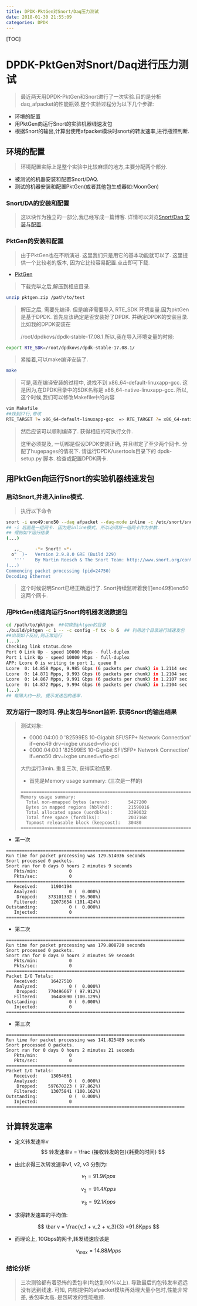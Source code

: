 ```yaml
---
title: DPDK-PktGen对Snort/Daq压力测试
date: 2018-01-30 21:55:09
categories: DPDK
---
```


[TOC]



# DPDK-PktGen对Snort/Daq进行压力测试

> 最近两天用DPDK-PktGen和Snort进行了一次实验.目的是分析daq_afpacket的性能瓶颈.整个实验过程分为以下几个步骤:

* 环境的配置
* 用PktGen向运行Snort的实验机器线速发包
* 根据Snort的输出,计算出使用afpacket模块时snort的转发速率,进行瓶颈判断.

## 环境的配置

> 环境配置实际上是整个实验中比较麻烦的地方,主要分配两个部分.

* 被测试的机器安装和配置Snort/DAQ.
* 测试的机器安装和配置PktGen(或者其他包生成器如:MoonGen)

### Snort/DA的安装和配置

> 这以块作为独立的一部分,我已经写成一篇博客. 详情可以浏览[Snort/Daq 安装与配置](https://zenhox.github.io/2018/01/30/Snort-Daq%E5%AE%89%E8%A3%85%E4%B8%8E%E9%85%8D%E7%BD%AE/). 

### PktGen的安装和配置

> 由于PktGen也在不断演进. 这里我们只是用它的基本功能就可以了. 这里提供一个比较老的版本, 因为它比较容易配置.点击即可下载.

* [PktGen](/file/pktgen.zip)

> 下载完毕之后,解压到相应目录.

```bash
unzip pktgen.zip /path/to/test
```

> 解压之后, 需要先编译. 但是编译需要导入 RTE_SDK 环境变量.因为pktGen是基于DPDK.  首先应该确定是否安装好了DPDK.  并确定DPDK的安装目录. 比如我的DPDK安装在
>
> /root/dpdkovs/dpdk-stable-17.08.1   所以,我在导入环境变量的时候:

```bash
export RTE_SDK=/root/dpdkovs/dpdk-stable-17.08.1/
```

> 紧接着,可以make编译安装了.

```bash
make
```

> 可是,我在编译安装的过程中, 说找不到 x86_64-default-linuxapp-gcc. 这是因为,在DPDK目录中的SDK名称是 x86_64-native-linuxapp-gcc. 所以,这个时候,我们可以修改Makefile中的内容

```bash
vim Makefile  
##找到37行,修改
RTE_TARGET ?= x86_64-default-linuxapp-gcc  => RTE_TARGET ?= x86_64-native-linuxapp-gcc 
```

> 然后应该可以顺利编译了. 获得相应的可执行文件.
>
> 这里必须提及, 一切都是假设DPDK安装正确, 并且绑定了至少两个网卡. 分配了hugepages的情况下.  请运行DPDK/usertools目录下的 dpdk-setup.py 脚本. 检查或配置DPDK网卡.

## 用PktGen向运行Snort的实验机器线速发包

### 启动Snort,并进入inline模式.

> 执行以下命令

```bash
snort -i eno49:eno50 --daq afpacket --daq-mode inline -c /etc/snort/snort.conf -Q -f 'not ip'
## -i 后面是一组网卡. 因为是inline模式, 所以必须将一组网卡作为参数.
## 得到如下运行结果
(...)

   ,,_     -*> Snort! <*-
  o"  )~   Version 2.9.8.0 GRE (Build 229)
   ''''    By Martin Roesch & The Snort Team: http://www.snort.org/contact#team
(...)
Commencing packet processing (pid=24750)
Decoding Ethernet
```

> 这个时候说明Snort已经正确运行了. Snort持续监听着我们eno49和eno50这两个网卡.

### 用PktGen线速向运行Snort的机器发送数据包

```bash
cd /path/to/pktgen  ##切换到pktgen的目录
./build/pktgen -c 1 -- -c config -f tx -b 6  ## 利用这个目录进行线速发包
##出现如下反应,则正常运行
(...)
Checking link status.done
Port 0 Link Up - speed 10000 Mbps - full-duplex
Port 1 Link Up - speed 10000 Mbps - full-duplex
APP: Lcore 0 is writing to port 1, queue 0
Lcore  0: 14.858 Mpps, 9.985 Gbps (6 packets per chunk) in 1.2114 sec
Lcore  0: 14.871 Mpps, 9.993 Gbps (6 packets per chunk) in 1.2104 sec
Lcore  0: 14.867 Mpps, 9.991 Gbps (6 packets per chunk) in 1.2107 sec
Lcore  0: 14.872 Mpps, 9.994 Gbps (6 packets per chunk) in 1.2104 sec
(...)
## 每隔大约一秒, 提示发送包的速率.
```

### 双方运行一段时间. 停止发包与Snort监听. 获得Snort的输出结果

> 测试对象:
>
> * 0000:04:00.0 '82599ES 10-Gigabit SFI/SFP+ Network Connection' if=eno49 drv=ixgbe unused=vfio-pci
> * 0000:04:00.1 '82599ES 10-Gigabit SFI/SFP+ Network Connection' if=eno50 drv=ixgbe unused=vfio-pci
>
> 大约运行3min.  重复三次, 获得实验结果.
>
> * 首先是Memory usage summary: (三次是一样的)
>
> ```
> ===============================================================================
> Memory usage summary:
>   Total non-mmapped bytes (arena):       5427200
>   Bytes in mapped regions (hblkhd):      21590016
>   Total allocated space (uordblks):      3390032
>   Total free space (fordblks):           2037168
>   Topmost releasable block (keepcost):   30480
> ===============================================================================
> ```

* 第一次

```
====================================================================
Run time for packet processing was 129.514036 seconds
Snort processed 0 packets.
Snort ran for 0 days 0 hours 2 minutes 9 seconds
   Pkts/min:            0
   Pkts/sec:            0
====================================================================           
   Received:     11904194
   Analyzed:            0 (  0.000%)
    Dropped:    373101332 ( 96.908%)
   Filtered:     12073654 (101.424%)
Outstanding:            0 (  0.000%)
   Injected:            0
====================================================================
```

* 第二次

```
====================================================================
Run time for packet processing was 179.808720 seconds
Snort processed 0 packets.
Snort ran for 0 days 0 hours 2 minutes 59 seconds
   Pkts/min:            0
   Pkts/sec:            0
====================================================================           
Packet I/O Totals:
   Received:     16427510
   Analyzed:            0 (  0.000%)
    Dropped:    770496667 ( 97.912%)
   Filtered:     16448690 (100.129%)
Outstanding:            0 (  0.000%)
   Injected:            0
====================================================================
```

* 第三次

```
====================================================================
Run time for packet processing was 141.825489 seconds
Snort processed 0 packets.
Snort ran for 0 days 0 hours 2 minutes 21 seconds
   Pkts/min:            0
   Pkts/sec:            0
====================================================================           
Packet I/O Totals:
   Received:     13054661
   Analyzed:            0 (  0.000%)
    Dropped:    597670223 ( 97.862%)
   Filtered:     13075841 (100.162%)
Outstanding:            0 (  0.000%)
   Injected:            0
====================================================================
```

## 计算转发速率

<script type="text/javascript" src="http://cdn.mathjax.org/mathjax/latest/MathJax.js?config=default"></script>
* 定义转发速率v
$$ 转发速率v = \frac {接收转发的包}{耗费的时间} $$

* 由此求得三次转发速率v1, v2, v3 分别为:

$$ v_1 =91.9Kpps $$

$$ v_2 =91.4Kpps $$

$$ v_3=92.1Kpps $$

* 求得转发速率的平均值:

$$ \bar v = \frac{v_1 + v_2 + v_3}{3} =91.8Kpps $$

* 而理论上, 10Gbps的网卡,转发线速应该是

$$ v_{max} = 14.88Mpps $$

### 结论分析

> 三次测验都有着恐怖的丢包率(均达到90%以上). 导致最后的包转发率远远没有达到线速. 可知, 内核提供的afpacket模块再处理大量小包时,性能非常差, 丢包率太高. 是包转发的性能瓶颈.

